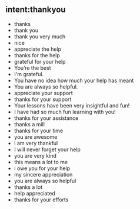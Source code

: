 ## intent:thankyou
- thanks
- thank you
- thank you very much
- nice
- appreciate the help
- thanks for the help
- grateful for your help
- You’re the best
- I'm grateful.
- You have no idea how much your help has meant
- You are always so helpful.
- appreciate your support
- thanks for your support
- Your lessons have been very insightful and fun!
- I have had so much fun learning with you!
- thanks for your assistance
- thanks a mill
- thanks for your time
- you are awesome
- i am very thankful
- I will never forget your help
- you are very kind
- this means a lot to me
- i owe you for your help
-  my sincere appreciation
- you are always so helpful
- thanks a lot
- help appreciated
- thanks for your efforts 

